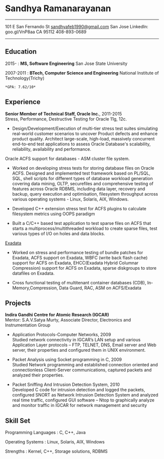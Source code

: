 Sandhya Ramanarayanan
======================

-----------------------     ----------------------------
101 E San Fernando St       sandhyafeb1990@gmail.com
San Jose                    LinkedIn: goo.gl/VnP8aa
CA 95112                    408-893-0689
-----------------------     ----------------------------

Education
---------

2015-
:   **MS, Software Engineering** San Jose State University

2007-2011
:   **BTech, Computer Science and Engineering** National Institute of
    Technology(Trichy)

    *GPA: 7.62/10*

Experience
----------

**Senior Member of Technical Staff, Oracle Inc.**, 2011-2015\
Stress, Performance, Destructive Testing for Oracle 11g, 12c.

* Design/Development/Execution of multi-tier stress test suites simulating
  real-world customer scenarios to uncover Product defects and enhance product
  quality. Architect large-scale, high-load, massively concurrent end-to-end
  test applications to assess Oracle Database's scalability, reliability,
  availability and performance.

Oracle ACFS support for databases - ASM cluster file system.

* Worked on developing stress tests for storing database files on Oracle ACFS.
  Designed and implemented test framework based on PL/SQL, SQL, shell scripts
  for different types of database workload generation covering data mining,
  OLTP, securefiles and comprehensive testing of features across Oracle RDBMS,
  including data layer, recovery and backup, query execution and optimisation,
  filesystem throughput across various operating systems - Linux, Solaris, AIX,
  Windows.

* Developed C++ extension stress test for ACFS plugins to calculate filesystem
  metrics using OOPS paradigm

* Built a C/C++ based test application to test sparse files on ACFS that
  starts a multiprocess/multithreaded workload to create sparse files, test
  various types of I/O on holes and data blocks.

[Exadata](https://www.oracle.com/engineered-systems/exadata/index.html)

* Worked on stress and performance testing of bundle patches for Exadata,
  ACFS support on Exadata, WBFC (write back flash cache) support for ACFS on
  Exadata, EHCC(Exadata Hybrid Columnar Compression) support for ACFS on
  Exadata, sparse diskgroups to store datafiles on Exadata.

* Cross functional testing of multitenant container databases (CDB),
  In-Memory,Compression, Data Guard, RAC, ASM on ACFS/Exadata


Projects
------------

**Indira Gandhi Centre for Atomic Research (IGCAR)**\
Mentor: S.A.V.Satya Murty, Associate Director, Electronics and Instrumentation Group

* Application Protocols-Computer Networks, 2009\
  Studied network connectivity in IGCAR’s LAN setup and various Application
  Layer protocols – FTP, TELNET, DNS, Email server and Web server, their
  properties and configured them in UNIX environment.

* Packet Analysis using Socket programming in C, 2009\
  Studied Network programming and established connection oriented and
  connectionless Client-Server communications, captured packets and analyzed
  their properties.

* Packet Sniffing And Intrusion Detection System, 2010\
  Developed C code for intrusion detection and logged the packets, configured
  SNORT as Network Intrusion Detection System and analyzed real time traffic,
  configured GUI software – Ntop to graphically analyze and monitor traffic in
  IGCAR for network management and security


Skill Set
------------

Programming Languages
:   C, C++, Java

Operating Systems
:   Linux, Solaris, AIX, Windows

Strengths
:   Kernel, C++, Storage solutions, RDBMS
